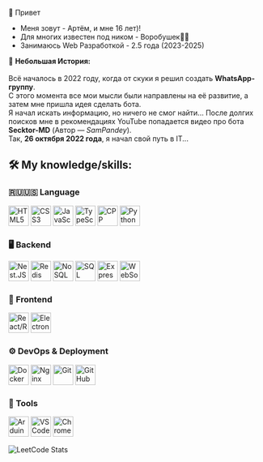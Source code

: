 👋 Привет

  - Меня зовут - Артём, и мне 16 лет)!
  - Для многих известен под ником - Воробушек🦆🦅
  - Занимаюсь Web Разработкой - 2.5 года (2023-2025)
    
 🧰 <b>Небольшая История:</b><br><br>
    Всё началось в 2022 году, когда от скуки я решил создать <b>WhatsApp-группу</b>.<br> 
    С этого момента все мои мысли были направлены на её развитие, а затем мне пришла идея сделать бота.<br> 
    Я начал искать информацию, но ничего не смог найти... После долгих поисков мне в рекомендациях YouTube попадается видео 
    про бота <b>Secktor-MD</b> (Автор — <i>SamPandey</i>).<br>
    Так, <b>26 октября 2022 года</b>, я начал свой путь в IT...


<h2>🛠️ My knowledge/skills:</h2>

<h3>🇷🇺🇺🇸 Language</h3>
<p>
<img src="https://cdn.jsdelivr.net/gh/devicons/devicon/icons/html5/html5-original.svg" title="HTML5" width="40" height="40"/>
<img src="https://cdn.jsdelivr.net/gh/devicons/devicon/icons/css3/css3-original.svg" title="CSS3" width="40" height="40"/>
<img src="https://cdn.jsdelivr.net/gh/devicons/devicon/icons/javascript/javascript-original.svg" title="JavaScript" width="40" height="40"/>
<img src="https://cdn.jsdelivr.net/gh/devicons/devicon/icons/typescript/typescript-original.svg" title="TypeScript" width="40" height="40"/>
<img src="https://img.icons8.com/?size=100&id=40669&format=png&color=000000" title="CPP (Поверхностные знания)" width="40" height="40"/>
<img src="https://cdn.jsdelivr.net/gh/devicons/devicon/icons/python/python-original.svg" title="Python (Поверхностные знания)" width="40" height="40"/>
</p>

<h3>🖥️ Backend</h3>
<p>
<img src="https://img.icons8.com/?size=100&id=9ESZMOeUioJS&format=png&color=000000" title="Nest.JS" width="40" height="40"/>
  <img src="https://img.icons8.com/?size=100&id=pHS3eRpynIRQ&format=png&color=000000" title="Redis" width="40" height="40"/>
  <img src="https://cdn.jsdelivr.net/gh/devicons/devicon/icons/mongodb/mongodb-original.svg" title="NoSQL" width="40" height="40" />
<img src="https://cdn.jsdelivr.net/gh/devicons/devicon/icons/mysql/mysql-original.svg" title="SQL" width="40" height="40" />
<img src="https://img.icons8.com/?size=100&id=2ZOaTclOqD4q&format=png&color=000000" title="Express.JS" width="40" height="40"/>
<img src="https://cdn.jsdelivr.net/gh/devicons/devicon/icons/socketio/socketio-original.svg" title="WebSocket" width="40" height="40"/>
</p>

<h3>🎨 Frontend</h3>
<p>
<img src="https://cdn.jsdelivr.net/gh/devicons/devicon/icons/react/react-original.svg" title="React/ReactNative (Поверхностные знания)" width="40" height="40"/>
  <img src="https://img.icons8.com/?size=100&id=kaXYwo7uqATk&format=png&color=000000" title="Electron (Поверхностные знания)" width="40" height="40"/>
</p>

<h3>⚙️ DevOps & Deployment</h3>
<p>
  <img src="https://cdn.jsdelivr.net/gh/devicons/devicon/icons/docker/docker-original.svg" title="Docker" width="40" height="40"/>
  <img src="https://cdn.jsdelivr.net/gh/devicons/devicon/icons/nginx/nginx-original.svg" title="Nginx" width="40" height="40"/>
  <img src="https://cdn.jsdelivr.net/gh/devicons/devicon/icons/git/git-original.svg" title="Git" width="40" height="40"/>
  <img src="https://cdn.jsdelivr.net/gh/devicons/devicon/icons/github/github-original.svg" title="GitHub" width="40" height="40"/>
</p>

<h3>🔧 Tools</h3>
<p>
<img src="https://cdn.jsdelivr.net/gh/devicons/devicon/icons/arduino/arduino-original.svg" title="Arduino" width="40" height="40"/>
<img src="https://cdn.jsdelivr.net/gh/devicons/devicon/icons/vscode/vscode-original.svg" title="VS Code" width="40" height="40"/>
<img src="https://img.icons8.com/?size=100&id=ejub91zEY6Sl&format=png&color=000000" title="Chrome" width="40" height="40"/>
</p>

![LeetCode Stats](https://leetcard.jacoblin.cool/pulij?theme=dark&font=Arial)
